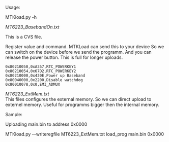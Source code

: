 
Usage:

MTKload.py -h



*MT6223_BasebandOn.txt*

This is a CVS file.

Register value and command. MTKLoad can send this to your device
So we can switch on the device before we send the programm. And you can
release the power button. This is full for longer uploads.

```
0x80210050,0xA357,RTC_POWERKEY1
0x80210054,0x67D2,RTC_POWERKEY2
0x80210000,0x430E,Power up Baseband
0x80040000,0x2200,Disable watchdog
0x80010078,0x0,EMI_ADMUX
```

*MT6223_ExtMem.txt*  
This files configures the external memory. So we can direct 
upload to externel memory. Useful for programms bigger then 
the internal memory.

Sample:

Uploading main.bin to address 0x0000

MTKload.py --writeregfile MT6223_ExtMem.txt load_prog main.bin 0x0000




